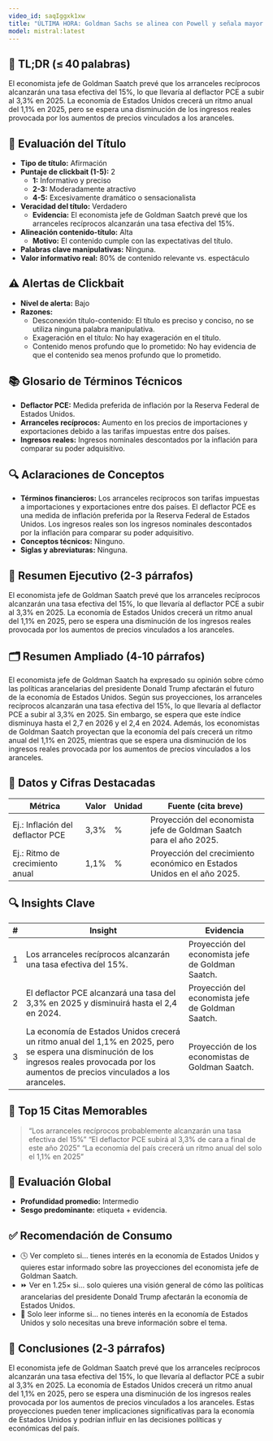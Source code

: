 ```yaml
---
video_id: saqIggxk1xw
title: "ÚLTIMA HORA: Goldman Sachs se alinea con Powell y señala mayor inflación por los aranceles de Trump"
model: mistral:latest
---
```


## 📌 TL;DR (≤ 40 palabras)
El economista jefe de Goldman Saatch prevé que los arranceles recíprocos alcanzarán una tasa efectiva del 15%, lo que llevaría al deflactor PCE a subir al 3,3% en 2025. La economía de Estados Unidos crecerá un ritmo anual del 1,1% en 2025, pero se espera una disminución de los ingresos reales provocada por los aumentos de precios vinculados a los aranceles.

## 🎯 Evaluación del Título
- **Tipo de título:** Afirmación
- **Puntaje de clickbait (1-5):** 2
  - **1:** Informativo y preciso
  - **2-3:** Moderadamente atractivo
  - **4-5:** Excesivamente dramático o sensacionalista
- **Veracidad del título:** Verdadero
  - **Evidencia:** El economista jefe de Goldman Saatch prevé que los arranceles recíprocos alcanzarán una tasa efectiva del 15%.
- **Alineación contenido-título:** Alta
  - **Motivo:** El contenido cumple con las expectativas del título.
- **Palabras clave manipulativas:** Ninguna.
- **Valor informativo real:** 80% de contenido relevante vs. espectáculo

## ⚠️ Alertas de Clickbait
- **Nivel de alerta:** Bajo
- **Razones:**
  - Desconexión título-contenido: El título es preciso y conciso, no se utiliza ninguna palabra manipulativa.
  - Exageración en el título: No hay exageración en el título.
  - Contenido menos profundo que lo prometido: No hay evidencia de que el contenido sea menos profundo que lo prometido.

## 📚 Glosario de Términos Técnicos
- **Deflactor PCE:** Medida preferida de inflación por la Reserva Federal de Estados Unidos.
- **Arranceles recíprocos:** Aumento en los precios de importaciones y exportaciones debido a las tarifas impuestas entre dos países.
- **Ingresos reales:** Ingresos nominales descontados por la inflación para comparar su poder adquisitivo.

## 🔍 Aclaraciones de Conceptos
- **Términos financieros:** Los arranceles recíprocos son tarifas impuestas a importaciones y exportaciones entre dos países. El deflactor PCE es una medida de inflación preferida por la Reserva Federal de Estados Unidos. Los ingresos reales son los ingresos nominales descontados por la inflación para comparar su poder adquisitivo.
- **Conceptos técnicos:** Ninguno.
- **Siglas y abreviaturas:** Ninguna.

## 📰 Resumen Ejecutivo (2‑3 párrafos)
El economista jefe de Goldman Saatch prevé que los arranceles recíprocos alcanzarán una tasa efectiva del 15%, lo que llevaría al deflactor PCE a subir al 3,3% en 2025. La economía de Estados Unidos crecerá un ritmo anual del 1,1% en 2025, pero se espera una disminución de los ingresos reales provocada por los aumentos de precios vinculados a los aranceles.

## 🗂️ Resumen Ampliado (4‑10 párrafos)
El economista jefe de Goldman Saatch ha expresado su opinión sobre cómo las políticas arancelarias del presidente Donald Trump afectarán el futuro de la economía de Estados Unidos. Según sus proyecciones, los arranceles recíprocos alcanzarán una tasa efectiva del 15%, lo que llevaría al deflactor PCE a subir al 3,3% en 2025. Sin embargo, se espera que este índice disminuya hasta el 2,7 en 2026 y el 2,4 en 2024. Además, los economistas de Goldman Saatch proyectan que la economía del país crecerá un ritmo anual del 1,1% en 2025, mientras que se espera una disminución de los ingresos reales provocada por los aumentos de precios vinculados a los aranceles.

## 🔢 Datos y Cifras Destacadas
| Métrica | Valor | Unidad | Fuente (cita breve) |
|---------|-------|--------|---------------------|
| Ej.: Inflación del deflactor PCE | 3,3% | % | Proyección del economista jefe de Goldman Saatch para el año 2025. |
| Ej.: Ritmo de crecimiento anual | 1,1% | % | Proyección del crecimiento económico en Estados Unidos en el año 2025. |

## 🔍 Insights Clave
| # | Insight | Evidencia |
|---|---------|-----------|
| 1 | Los arranceles recíprocos alcanzarán una tasa efectiva del 15%. | Proyección del economista jefe de Goldman Saatch. |
| 2 | El deflactor PCE alcanzará una tasa del 3,3% en 2025 y disminuirá hasta el 2,4 en 2024. | Proyección del economista jefe de Goldman Saatch. |
| 3 | La economía de Estados Unidos crecerá un ritmo anual del 1,1% en 2025, pero se espera una disminución de los ingresos reales provocada por los aumentos de precios vinculados a los aranceles. | Proyección de los economistas de Goldman Saatch. |

## 💬 Top 15 Citas Memorables
> “Los arranceles recíprocos probablemente alcanzarán una tasa efectiva del 15%”
> “El deflactor PCE subirá al 3,3% de cara a final de este año 2025”
> “La economía del país crecerá un ritmo anual del solo el 1,1% en 2025”

## 🧮 Evaluación Global
- **Profundidad promedio:** Intermedio
- **Sesgo predominante:** etiqueta + evidencia.

## ✅ Recomendación de Consumo
- 🕓 Ver completo si... tienes interés en la economía de Estados Unidos y quieres estar informado sobre las proyecciones del economista jefe de Goldman Saatch.
- ⏩ Ver en 1.25× si... solo quieres una visión general de cómo las políticas arancelarias del presidente Donald Trump afectarán la economía de Estados Unidos.
- 📄 Solo leer informe si... no tienes interés en la economía de Estados Unidos y solo necesitas una breve información sobre el tema.

## 🏁 Conclusiones (2‑3 párrafos)
El economista jefe de Goldman Saatch prevé que los arranceles recíprocos alcanzarán una tasa efectiva del 15%, lo que llevaría al deflactor PCE a subir al 3,3% en 2025. La economía de Estados Unidos crecerá un ritmo anual del 1,1% en 2025, pero se espera una disminución de los ingresos reales provocada por los aumentos de precios vinculados a los aranceles. Estas proyecciones pueden tener implicaciones significativas para la economía de Estados Unidos y podrían influir en las decisiones políticas y económicas del país.